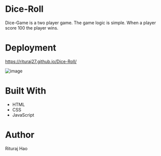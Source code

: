 # Dice-Roll
Dice-Game is a two player game. The game logic is simple. When a player score 100 the player wins.

# Deployment
https://rituraj27.github.io/Dice-Roll/

![image](https://github.com/Rituraj27/Dice-Roll/assets/104149080/482fc5b1-f92c-4b4e-a601-2373fc7ecc76)

# Built With
* HTML
* CSS
* JavaScript

# Author
Rituraj Hao
